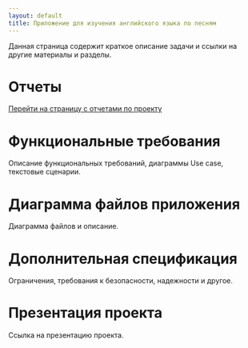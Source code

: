 ```yaml
---
layout: default
title: Приложение для изучения английского языка по песням
---
```


Данная страница содержит краткое описание задачи и ссылки на другие материалы и разделы.

# Отчеты
[Перейти на страницу с отчетами по проекту](./reports.md)

# Функциональные требования
Описание функциональных требований, диаграммы Use case, текстовые сценарии.

# Диаграмма файлов приложения
Диаграмма файлов и описание.

# Дополнительная спецификация
Ограничения, требования к безопасности, надежности и другое.

# Презентация проекта
Ссылка на презентацию проекта.
